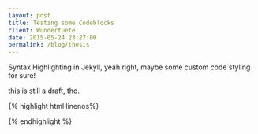 ```yaml
---
layout: post
title: Testing some Codeblocks
client: Wundertuete
date: 2015-05-24 23:27:00
permalink: /blog/thesis
---
```


Syntax Highlighting in Jekyll, yeah right, maybe some custom code styling for sure!

this is still a draft, tho.

{% highlight html linenos%}
<!DOCTYPE html>
<html lang="en">
<head>
    <meta charset="UTF-8">
    <title>Document</title>
</head>
<body>

</body>
</html>
{% endhighlight %}
